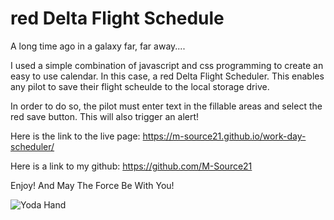 # red Delta Flight Schedule

A long time ago in a galaxy far, far away.... 

I used a simple combination of javascript and css programming to create an easy to use calendar.  In this case, a red Delta Flight Scheduler.  This enables any pilot to save their flight scheulde to the local storage drive.  

In order to do so, the pilot must enter text in the fillable areas and select the red save button.  This will also trigger an alert! 

Here is the link to the live page: https://m-source21.github.io/work-day-scheduler/

Here is a link to my github: https://github.com/M-Source21

Enjoy! And May The Force Be With You! 

![Yoda Hand]()